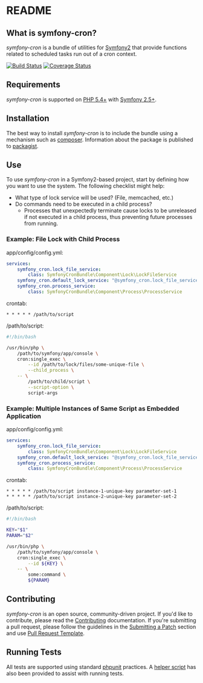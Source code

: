 README
======

What is symfony-cron?
---------------------

*symfony-cron* is a bundle of utilities for [Symfony2][1] that provide
functions related to scheduled tasks run out of a cron context.

[![Build Status](https://travis-ci.org/course-hero/symfony-cron-bundle.svg)](https://travis-ci.org/course-hero/symfony-cron-bundle) [![Coverage Status](https://img.shields.io/coveralls/course-hero/symfony-cron-bundle.svg)](https://coveralls.io/r/course-hero/symfony-cron-bundle)

Requirements
------------

*symfony-cron* is supported on [PHP 5.4+][2] with [Symfony 2.5+][1].

Installation
------------

The best way to install *symfony-cron* is to include the bundle using a
mechanism such as [composer][3].  Information about the package is
published to [packagist][4].

Use
---

To use *symfony-cron* in a Symfony2-based project, start by defining how
you want to use the system.  The following checklist might help:

* What type of lock service will be used?  (File, memcached, etc.)
* Do commands need to be executed in a child process?
  - Processes that unexpectedly terminate cause locks to be unreleased
    if not executed in a child process, thus preventing future processes
    from running.

### Example: File Lock with Child Process ###

app/config/config.yml:
```yml
services:
    symfony_cron.lock_file_service:
        class: SymfonyCronBundle\Component\Lock\LockFileService
    symfony_cron.default_lock_service: "@symfony_cron.lock_file_service"
    symfony_cron.process_service:
        class: SymfonyCronBundle\Component\Process\ProcessService
```

crontab:
```
* * * * * /path/to/script
```

/path/to/script:
```bash
#!/bin/bash

/usr/bin/php \
    /path/to/symfony/app/console \
    cron:single_exec \
        --id /path/to/lock/files/some-unique-file \
        --child_process \
    -- \
        /path/to/child/script \
        --script-option \
        script-args
```

### Example: Multiple Instances of Same Script as Embedded Application ###

app/config/config.yml:
```yml
services:
    symfony_cron.lock_file_service:
        class: SymfonyCronBundle\Component\Lock\LockFileService
    symfony_cron.default_lock_service: "@symfony_cron.lock_file_service"
    symfony_cron.process_service:
        class: SymfonyCronBundle\Component\Process\ProcessService
```

crontab:
```
* * * * * /path/to/script instance-1-unique-key parameter-set-1
* * * * * /path/to/script instance-2-unique-key parameter-set-2
```

/path/to/script:
```bash
#!/bin/bash

KEY="$1"
PARAM="$2"

/usr/bin/php \
    /path/to/symfony/app/console \
    cron:single_exec \
        --id ${KEY} \
    -- \
        some:command \
        ${PARAM}
```

Contributing
------------

*symfony-cron* is an open source, community-driven project.  If you'd
like to contribute, please read the [Contributing][5] documentation.  If you're
submitting a pull request, please follow the guidelines in the [Submitting a
Patch][5] section and use [Pull Request Template][5].

Running Tests
-------------

All tests are supported using standard [phpunit][6] practices.  A
[helper script][7] has also been provided to assist with running tests.

[1]: http://symfony.com
[2]: http://php.net
[3]: http://getcomposer.org
[4]: https://packagist.org/
[5]: CONTRIBUTING.md
[6]: https://phpunit.de
[7]: phpunit.sh
